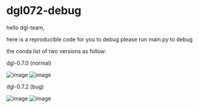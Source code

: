 # dgl072-debug

hello dgl-team,

here is a reproducible code for you to debug
please run main.py to debug


the conda list of two versions as follow:  

dgl-0.7.0 (normal) 

![image](https://user-images.githubusercontent.com/36260120/148755745-fac767aa-2f76-403b-968e-2fe976926923.png)
![image](https://user-images.githubusercontent.com/36260120/148755794-6ba20d55-c8bb-4d6e-a118-75de035f6f57.png)


dgl-0.7.2 (bug) 

![image](https://user-images.githubusercontent.com/36260120/148755361-4cdd3305-c397-4e82-9079-7689bd72d16a.png)
![image](https://user-images.githubusercontent.com/36260120/148755448-af666083-f536-4482-a2e8-aa5942c17973.png)

